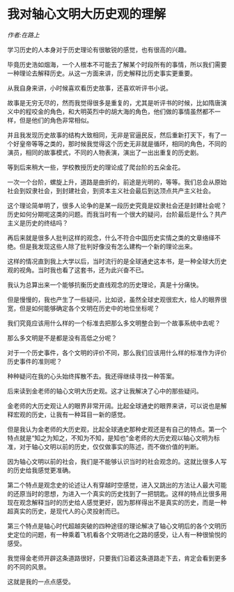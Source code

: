 # 我对轴心文明大历史观的理解
*作者:在路上*

学习历史的人本身对于历史理论有很敏锐的感觉，也有很高的兴趣。

毕竟历史浩如烟海，一个人根本不可能去了解某个时段所有的事情，所以我们需要一种理论去解释历史。从这一方面来讲，历史解释比历史事实更重要。

从我自身来讲，小时候喜欢看历史故事，还喜欢听评书小说。

故事是无穷无尽的，然而我觉得很多是重复的，尤其是听评书的时候，比如隋唐演义中的程咬金的角色，和大明英烈中的胡大海的角色，他们做的事情虽然都不一样，但是他们的角色非常相似。

并且我发现历史故事的结构大致相同，无非是官逼民反，然后重新打天下，有了一个好皇帝等等之类的，那时候我觉得这个历史无非就是循环，相同的角色，不同的演员，相同的故事模式，不同的人物表演，演出了一出出重复的历史剧。


等到后来稍大一些，学校教授历史的理论成了爬台阶的五朵金花。

一次一个台阶，螺旋上升，道路是曲折的，前途是光明的，等等。我们总会从原始社会到奴隶社会，到封建社会，到资本主义社会最后到达顶点共产主义社会。

这个理论简单明了，很多人论争的是某一段历史究竟是奴隶社会还是封建社会呢？历史如何分期呢这类的问题。而我当时有一个很大的疑问，台阶最后是什么？共产主义是历史的终结吗？

再后来就是很多人批判这样的观念，什么不符合中国历史实情之类的文章络绎不绝。但是我发现这些人除了批判好像没有怎么建构一个新的理论出来。

这样的情况直到我上大学以后，当时流行的是全球通史这本书，是一种全球大历史观的视角。当时我也看了这套书，还为此兴奋不已。

我认为总算出来一个能够抗衡历史直线观念的历史理论，真是十分痛快。

但是慢慢的，我也产生了一些疑问，比如说，虽然全球史观很宏大，给人的眼界很宽，但是如何能够确定各个文明在历史中的地位坐标呢？

我们究竟应该用什么样的一个标准去把那么多文明整合到一个故事系统中去呢？

那么多文明是不是都是没有高低之分呢？

对于一个历史事件，各个文明的评价不同，那么我们应该用什么样的标准作为评价历史事件的准则呢？

种种疑问在我的心头始终挥散不去。我还得继续寻找一种答案。

后来读到金老师的轴心文明大历史观。这才让我解决了心中的那些疑问。

金老师的大历史观让人的眼界非常开阔。比起全球通史的眼界来讲，可以说也是解释宏观的历史，让我有一种耳目一新的感觉。

但是我认为金老师的大历史观，比起全球通史那种史观还是有自己的特点。第一个特点就是“知之为知之，不知为不知，是知也”金老师的大历史观以轴心文明为标准，对于轴心文明以前的历史，仅仅做事实的陈述，而不做价值的判断。

因为轴心文明以前的社会，我们是不能够认识当时的社会观念的。这就比很多人写的历史给我感觉更准确。

第二个特点是观念史的论述让人有穿越时空感觉，进入又跳出的方法让人最大可能的还原当时的思想，为进入一个真实的历史找到了一把钥匙。这样的特点比很多用现在观念解释当时的历史给人感觉更好，因为那样得出不是真实的历史，而是一种超真实的历史，是现代人的心灵投射而已。

第三个特点是轴心时代超越突破的四种途径的理论解决了轴心文明后的各个文明历史定位的问题，有一种乘着飞机看各个文明进化之路的感受，让人有一种很愉悦的感受。

我觉得金老师开辟这条道路很好，只要我们沿着这条道路走下去，肯定会看到更多的不同的风景。

这就是我的一点点感受。
